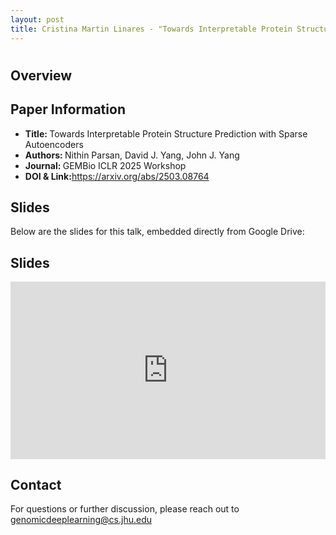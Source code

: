 ```yaml
---
layout: post
title: Cristina Martin Linares - "Towards Interpretable Protein Structure Prediction with Sparse Autoencoders" (Parsan et al.)
---
```

<h1></h1>

<h2>Overview</h2>
<p>
</p>

<h2>Paper Information</h2>
<ul>
  <li><strong>Title: </strong>Towards Interpretable Protein Structure Prediction with Sparse Autoencoders</li>
  <li><strong>Authors: </strong>Nithin Parsan, David J. Yang, John J. Yang</li>
  <li><strong>Journal: </strong>GEMBio ICLR 2025 Workshop</li>
  <li><strong>DOI & Link:</strong><a href="https://arxiv.org/abs/2503.08764" target="_blank">https://arxiv.org/abs/2503.08764</a></li>
</ul>

<h2>Slides</h2>
<p>Below are the slides for this talk, embedded directly from Google Drive:</p>
<h2>Slides</h2>
<div class="iframe-container" style="position: relative; padding-bottom: 56.25%; height: 0; overflow: hidden;">
  <iframe
    src="https://drive.google.com/file/d/1voufXpe0wW_QsVJZyBMHdruDQiaW-6tJ/preview"
    width="100%"
    height="100%"
    style="position: absolute; top: 0; left: 0;"
    frameborder="0"
    allowfullscreen>
  </iframe>
</div>


<h2>Contact</h2>
<p>
  For questions or further discussion, please reach out to <a href="genomicdeeplearning@cs.jhu.edu">genomicdeeplearning@cs.jhu.edu</a>
</p>
